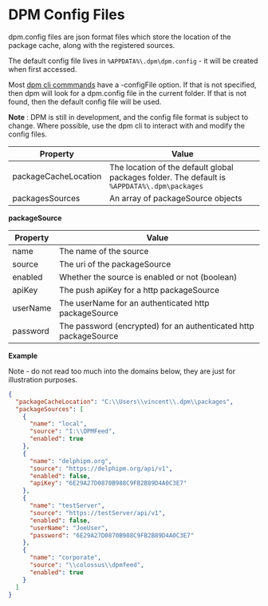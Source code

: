 # DPM Config Files

dpm.config files are json format files which store the location of the package cache, along with the registered sources.

The default config file lives in `%APPDATA%\.dpm\dpm.config` - it will be created when first accessed.

Most [dpm cli commmands](../commands/commands.md) have a -configFile option. If that is not specified, then dpm will look for a dpm.config file in the current folder. If that is not found, then the default config file will be used.

**Note** : DPM is still in development, and the config file format is subject to change. Where possible, use the dpm cli to interact with and modify the config files.

| Property             | Value                                                                                        |
| -------------------- | -------------------------------------------------------------------------------------------- |
| packageCacheLocation | The location of the default global packages folder. The default is `%APPDATA%\.dpm\packages` |
| packagesSources      | An array of packageSource objects                                                            |

**packageSource**

| Property | Value                                                            |
| -------- | ---------------------------------------------------------------- |
| name     | The name of the source                                           |
| source   | The uri of the packageSource                                     |
| enabled  | Whether the source is enabled or not (boolean)                   |
| apiKey   | The push apiKey for a http packageSource                         |
| userName | The userName for an authenticated http packageSource             |
| password | The password (encrypted) for an authenticated http packageSource |

**Example**

Note - do not read too much into the domains below, they are just for illustration purposes.

```json
{
  "packageCacheLocation": "C:\\Users\\vincent\\.dpm\\packages",
  "packageSources": [
    {
      "name": "local",
      "source": "I:\\DPMFeed",
      "enabled": true
    },
    {
      "name": "delphipm.org",
      "source": "https://delphipm.org/api/v1",
      "enabled": false,
      "apiKey": "6E29A27D0870B988C9FB2B89D4A0C3E7"
    },
    {
      "name": "testServer",
      "source": "https://testServer/api/v1",
      "enabled": false,
      "userName": "JoeUser",
      "password": "6E29A27D0870B988C9FB2B89D4A0C3E7"
    },
    {
      "name": "corporate",
      "source": "\\colossus\\dpmfeed",
      "enabled": true
    }
  ]
}
```
